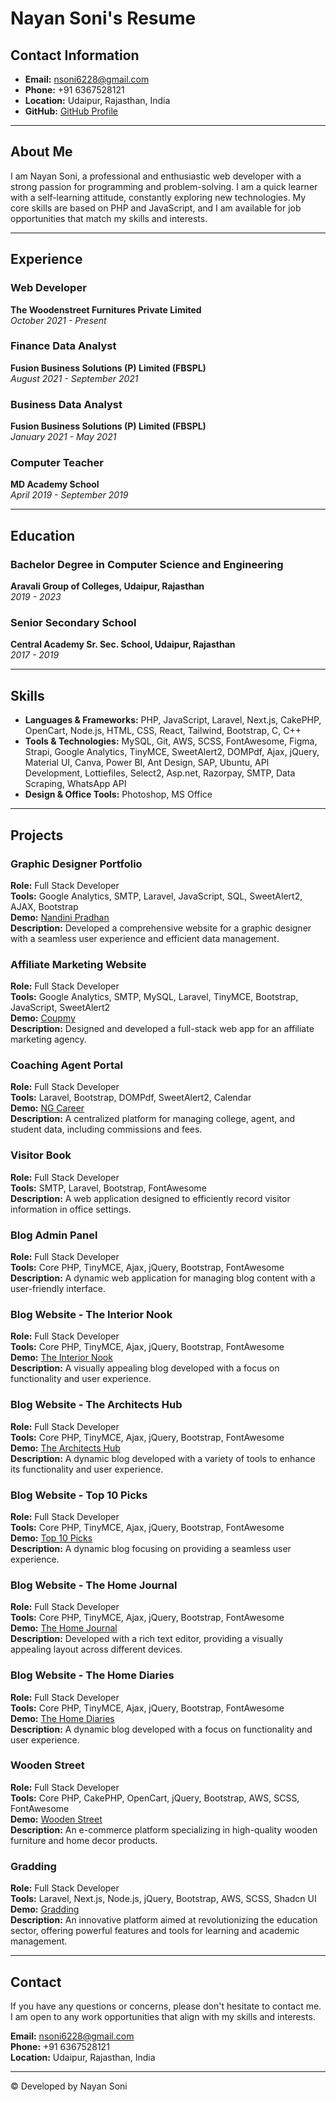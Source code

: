 # Nayan Soni's Resume

## Contact Information
- **Email:** nsoni6228@gmail.com
- **Phone:** +91 6367528121
- **Location:** Udaipur, Rajasthan, India
- **GitHub:** [GitHub Profile](https://github.com/nsoni6228)

---

## About Me

I am Nayan Soni, a professional and enthusiastic web developer with a strong passion for programming and problem-solving. I am a quick learner with a self-learning attitude, constantly exploring new technologies. My core skills are based on PHP and JavaScript, and I am available for job opportunities that match my skills and interests.

---

## Experience

### Web Developer
**The Woodenstreet Furnitures Private Limited**  
*October 2021 - Present*

### Finance Data Analyst
**Fusion Business Solutions (P) Limited (FBSPL)**  
*August 2021 - September 2021*

### Business Data Analyst
**Fusion Business Solutions (P) Limited (FBSPL)**  
*January 2021 - May 2021*

### Computer Teacher
**MD Academy School**  
*April 2019 - September 2019*

---

## Education

### Bachelor Degree in Computer Science and Engineering
**Aravali Group of Colleges, Udaipur, Rajasthan**  
*2019 - 2023*

### Senior Secondary School
**Central Academy Sr. Sec. School, Udaipur, Rajasthan**  
*2017 - 2019*

---

## Skills

- **Languages & Frameworks:** PHP, JavaScript, Laravel, Next.js, CakePHP, OpenCart, Node.js, HTML, CSS, React, Tailwind, Bootstrap, C, C++
- **Tools & Technologies:** MySQL, Git, AWS, SCSS, FontAwesome, Figma, Strapi, Google Analytics, TinyMCE, SweetAlert2, DOMPdf, Ajax, jQuery, Material UI, Canva, Power BI, Ant Design, SAP, Ubuntu, API Development, Lottiefiles, Select2, Asp.net, Razorpay, SMTP, Data Scraping, WhatsApp API
- **Design & Office Tools:** Photoshop, MS Office

---

## Projects

### Graphic Designer Portfolio
**Role:** Full Stack Developer  
**Tools:** Google Analytics, SMTP, Laravel, JavaScript, SQL, SweetAlert2, AJAX, Bootstrap  
**Demo:** [Nandini Pradhan](http://nandinipradhan.in/)  
**Description:** Developed a comprehensive website for a graphic designer with a seamless user experience and efficient data management.

### Affiliate Marketing Website
**Role:** Full Stack Developer  
**Tools:** Google Analytics, SMTP, MySQL, Laravel, TinyMCE, Bootstrap, JavaScript, SweetAlert2  
**Demo:** [Coupmy](https://coupmy.com/)  
**Description:** Designed and developed a full-stack web app for an affiliate marketing agency.

### Coaching Agent Portal
**Role:** Full Stack Developer  
**Tools:** Laravel, Bootstrap, DOMPdf, SweetAlert2, Calendar  
**Demo:** [NG Career](https://ngcareer.org/)  
**Description:** A centralized platform for managing college, agent, and student data, including commissions and fees.

### Visitor Book
**Role:** Full Stack Developer  
**Tools:** SMTP, Laravel, Bootstrap, FontAwesome  
**Description:** A web application designed to efficiently record visitor information in office settings.

### Blog Admin Panel
**Role:** Full Stack Developer  
**Tools:** Core PHP, TinyMCE, Ajax, jQuery, Bootstrap, FontAwesome  
**Description:** A dynamic web application for managing blog content with a user-friendly interface.

### Blog Website - The Interior Nook
**Role:** Full Stack Developer  
**Tools:** Core PHP, TinyMCE, Ajax, jQuery, Bootstrap, FontAwesome  
**Demo:** [The Interior Nook](https://www.theinteriornook.com/)  
**Description:** A visually appealing blog developed with a focus on functionality and user experience.

### Blog Website - The Architects Hub
**Role:** Full Stack Developer  
**Tools:** Core PHP, TinyMCE, Ajax, jQuery, Bootstrap, FontAwesome  
**Demo:** [The Architects Hub](https://www.thearchitectshub.in/)  
**Description:** A dynamic blog developed with a variety of tools to enhance its functionality and user experience.

### Blog Website - Top 10 Picks
**Role:** Full Stack Developer  
**Tools:** Core PHP, TinyMCE, Ajax, jQuery, Bootstrap, FontAwesome  
**Demo:** [Top 10 Picks](https://www.top10picks.co.in/)  
**Description:** A dynamic blog focusing on providing a seamless user experience.

### Blog Website - The Home Journal
**Role:** Full Stack Developer  
**Tools:** Core PHP, TinyMCE, Ajax, jQuery, Bootstrap, FontAwesome  
**Demo:** [The Home Journal](https://www.thehomejournal.in/)  
**Description:** Developed with a rich text editor, providing a visually appealing layout across different devices.

### Blog Website - The Home Diaries
**Role:** Full Stack Developer  
**Tools:** Core PHP, TinyMCE, Ajax, jQuery, Bootstrap, FontAwesome  
**Demo:** [The Home Diaries](https://thehomediaries.com/)  
**Description:** A dynamic blog developed with a focus on functionality and user experience.

### Wooden Street
**Role:** Full Stack Developer  
**Tools:** Core PHP, CakePHP, OpenCart, jQuery, Bootstrap, AWS, SCSS, FontAwesome  
**Demo:** [Wooden Street](https://www.woodenstreet.com/)  
**Description:** An e-commerce platform specializing in high-quality wooden furniture and home decor products.

### Gradding
**Role:** Full Stack Developer  
**Tools:** Laravel, Next.js, Node.js, jQuery, Bootstrap, AWS, SCSS, Shadcn UI  
**Demo:** [Gradding](https://www.gradding.com/)  
**Description:** An innovative platform aimed at revolutionizing the education sector, offering powerful features and tools for learning and academic management.

---

## Contact

If you have any questions or concerns, please don't hesitate to contact me. I am open to any work opportunities that align with my skills and interests.

**Email:** nsoni6228@gmail.com  
**Phone:** +91 6367528121  
**Location:** Udaipur, Rajasthan, India  

---

© Developed by Nayan Soni